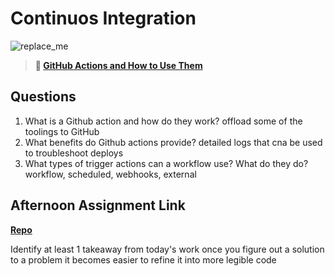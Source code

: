 # Continuos Integration

![replace_me](https://codeworks.blob.core.windows.net/public/assets/img/illustrations/placeholder.svg)

> **📖 [GitHub Actions and How to Use Them](https://codeworksacademy.com/fs-student-guide/resources/wk8-9/05-Github-Actions)**

## Questions

1. What is a Github action and how do they work?
offload some of the toolings to GitHub
2. What benefits do Github actions provide?
detailed logs that cna be used to troubleshoot deploys
3. What types of trigger actions can a workflow use? What do they do?
workflow,
scheduled,
webhooks,
external

## Afternoon Assignment Link

**[Repo](https://github.com/daniel-le97/capstone?)**

Identify at least 1 takeaway from today's work
once you figure out a solution to a problem it becomes easier to refine it into more legible code